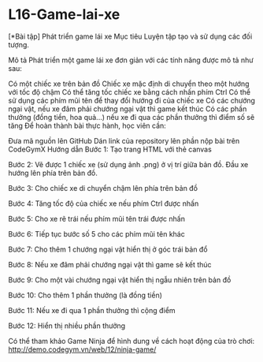 # L16-Game-lai-xe

[*Bài tập] Phát triển game lái xe
Mục tiêu
Luyện tập tạo và sử dụng các đối tượng.

Mô tả
Phát triển một game lái xe đơn giản với các tính năng được mô tả như sau:

Có một chiếc xe trên bản đồ
Chiếc xe mặc định di chuyển theo một hướng với tốc độ chậm
Có thể tăng tốc chiếc xe bằng cách nhấn phím Ctrl
Có thể sử dụng các phím mũi tên để thay đổi hướng đi của chiếc xe
Có các chướng ngại vật, nếu xe đâm phải chướng ngại vật thì game kết thúc
Có các phần thưởng (đồng tiền, hoa quả...) nếu xe đi qua các phần thưởng thì điểm số sẽ tăng
Để hoàn thành bài thực hành, học viên cần:

Đưa mã nguồn lên GitHub
Dán link của repository lên phần nộp bài trên CodeGymX
Hướng dẫn
Bước 1: Tạo trang HTML với thẻ canvas

Bước 2: Vẽ được 1 chiếc xe (sử dụng ảnh .png) ở vị trí giữa bản đồ. Đầu xe hướng lên phía trên bản đồ.

Bước 3: Cho chiếc xe di chuyển chậm lên phía trên bản đồ

Bước 4: Tăng tốc độ của chiếc xe nếu phím Ctrl được nhấn

Bước 5: Cho xe rẽ trái nếu phím mũi tên trái được nhấn

Bước 6: Tiếp tục bước số 5 cho các phím mũi tên khác

Bước 7: Cho thêm 1 chướng ngại vật hiển thị ở góc trái bản đổ

Bước 8: Nếu xe đâm phải chướng ngại vật thì game sẽ kết thúc

Bước 9: Cho một vài chướng ngại vật hiển thị ngẫu nhiên trên bản đồ

Bước 10: Cho thêm 1 phần thưởng (là đồng tiền)

Bước 11: Nếu xe đi qua 1 phần thưởng thì cộng điểm

Bước 12: Hiển thị nhiều phần thưởng

Có thể tham khảo Game Ninja để hình dung về cách hoạt động của trò chơi: http://demo.codegym.vn/web/12/ninja-game/
